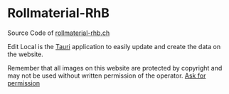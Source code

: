 # Rollmaterial-RhB
Source Code of [rollmaterial-rhb.ch](rollmaterial-rhb.ch)

Edit Local is the [Tauri](https://tauri.app/) application to easily update and create the data on the website.

Remember that all images on this website are protected by copyright and may not be used without written permission of the operator. [Ask for permission](https://rollmaterial-rhb.ch/info/anfragen.html)